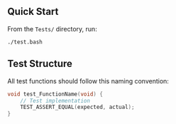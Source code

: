 ## Quick Start

From the `Tests/` directory, run:

    ./test.bash

## Test Structure

All test functions should follow this naming convention:
```c
void test_FunctionName(void) {
    // Test implementation
    TEST_ASSERT_EQUAL(expected, actual);
}
```
